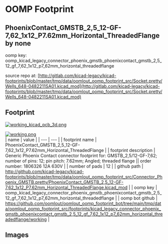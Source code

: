 # OOMP Footprint  
## PhoenixContact_GMSTB_2,5_12-GF-7,62_1x12_P7.62mm_Horizontal_ThreadedFlange  by none  
  
oomp key: oomp_kicad_legacy_connector_phoenix_gmstb_phoenixcontact_gmstb_2,5_12_gf_7,62_1x12_p7_62mm_horizontal_threadedflange  
  
source repo at: [http://gitlab.com/kicad-legacy/kicad-footprints/blob/master/tmp/data/oomlout_oomp_footprint_src/Socket.pretty/Wells_648-0482211SA01.kicad_mod](http://gitlab.com/kicad-legacy/kicad-footprints/blob/master/tmp/data/oomlout_oomp_footprint_src/Socket.pretty/Wells_648-0482211SA01.kicad_mod)  
## Footprint  
  
[![working_kicad_pcb_3d.png](working_kicad_pcb_3d_600.png)](working_kicad_pcb_3d.png)  
  
[![working.png](working_600.png)](working.png)  
| name | value | 
| --- | --- | 
| footprint name | PhoenixContact_GMSTB_2,5_12-GF-7,62_1x12_P7.62mm_Horizontal_ThreadedFlange | 
| footprint description | Generic Phoenix Contact connector footprint for: GMSTB_2,5/12-GF-7,62; number of pins: 12; pin pitch: 7.62mm; Angled; threaded flange || order number: 1806326 12A 630V | 
| number of pads | 12 | 
| github path | http://github.com/kicad-legacy/kicad-footprints/blob/master/tmp/data/oomlout_oomp_footprint_src/Connector_Phoenix_GMSTB.pretty/PhoenixContact_GMSTB_2,5_12-GF-7,62_1x12_P7.62mm_Horizontal_ThreadedFlange.kicad_mod | 
| oomp key | oomp_kicad_legacy_connector_phoenix_gmstb_phoenixcontact_gmstb_2,5_12_gf_7,62_1x12_p7_62mm_horizontal_threadedflange | 
| oomp bot github | https://github.com/oomlout/oomlout_oomp_footprint_bot/tree/main/tmp/data/oomlout_oomp_footprint_src/footprints/kicad_legacy_connector_phoenix_gmstb_phoenixcontact_gmstb_2,5_12_gf_7,62_1x12_p7_62mm_horizontal_threadedflange/working | 
## Images  
